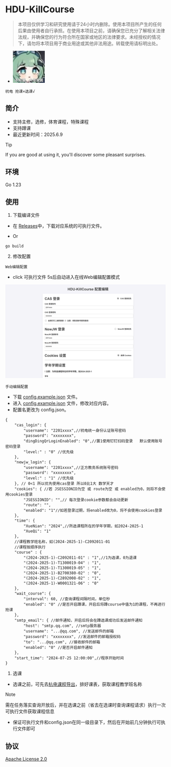 # HDU-KillCourse

>本项目仅供学习和研究使用请于24小时内删除。使用本项目所产生的任何后果由使用者自行承担。在使用本项目之前，请确保您已充分了解相关法律法规，并确保您的行为符合所在国家或地区的法律要求。未经授权的情况下，请勿将本项目用于商业用途或其他非法用途。转载使用请标明出处。

- <img src="./Doc/img/香草蛋糕.jpg" width="100" height="100" alt="huohuo">

`杭电 抢课×选课√`

## 简介

- 支持主修，选修，体育课程，特殊课程
- 支持蹲课
- 最近更新时间：2025.6.9

> [!TIP]
>
> If you are good at using it, you'll discover some pleasant surprises.

## 环境

Go 1.23

## 使用

1. 下载编译文件

- 在 [Releases](https://github.com/cr4n5/HDU-KillCourse/releases)中，下载对应系统的可执行文件。

- Or

```shell
go build
```

2. 修改配置

`Web编辑配置`

- click 可执行文件 5s后自动进入在线Web编辑配置模式

![Web编辑配置](./Doc/img/WebEdit.png)

`手动编辑配置`

- 下载 [config.example.json](./config.example.json) 文件。
- 进入 [config.example.json](./config.example.json) 文件，修改对应内容。
- 配置名更改为 config.json。

```
{
    "cas_login": {
        "username": "2201xxxx",//杭电统一身份认证账号密码
        "password": "xxxxxxxx",
        "dingDingQrLoginEnabled": "0",//置1使用钉钉扫码登录   默认使用账号密码登录
        "level:" : "0" //优先级
    },
    "newjw_login": {
        "username": "2201xxxx",//正方教务系统账号密码
        "password": "xxxxxxxx",
        "level:" : "1" //优先级
    }, // 0<1 所以优先使用cas登录 所以0比1大 数学天才
    "cookies": { //若 JSESSIONID为空 或 route为空 或 enabled为0，则将不会使用cookies登录
        "JSESSIONID": "",// 每次登录cookie参数都会自动更新
        "route": "",
        "enabled": "1"//如若登录过期，将enabled改为0，将不会使用cookies登录
    },
    "time": {
        "XueNian": "2024",//所选课程所在的学年学期，如2024-2025-1
        "XueQi": "1"
    },
    //课程教学班名称，如(2024-2025-1)-C2092011-01
    //课程按顺序执行
    "course" : {
        "(2024-2025-1)-C2092011-01" : "1",//1为选课，0为退课
        "(2024-2025-1)-T1300019-04" : "1",
        "(2024-2025-1)-T1300019-05" : "1",
        "(2024-2025-1)-B2700380-02" : "0",
        "(2024-2025-1)-C2892008-02" : "1",
        "(2024-2025-1)-W0001321-06" : "0"
    },
    "wait_course": {
        "interval": 60, //查询课程间隔时间，单位秒
        "enabled": "0" //是否开启蹲课，开启后将蹲course中值为1的课程，不再进行抢课
    }, 
    "smtp_email": { //邮件通知，开启后将会在蹲选课成功后发送邮件通知
        "host": "smtp.qq.com", //smtp服务器
        "username": "...@qq.com", //发送邮件的邮箱
        "password": "xxxxxxxx", //发送邮件的邮箱授权码
        "to": "...@qq.com", //接收邮件的邮箱
        "enabled": "0" //是否开启邮件通知
    },
    "start_time": "2024-07-25 12:00:00",//程序开始时间
}
```

1. 选课

- 选课之前，可先去<a href='https://github.com/cr4n5/HDU-course_list'>杭电课程导出</a>，排好课表，获取课程教学班名称

> [!NOTE]
>
> 需在任务落实查询开放后，并在选课之前（省去在选课时查询课程请求）执行一次可执行文件获取课程信息

- 保证可执行文件和config.json在同一级目录下，然后在开始前几分钟执行可执行文件即可

## 协议

[Apache License 2.0](./LICENSE)
